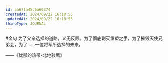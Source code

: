 ```yaml
---
id: aa67fa45c6a60374
createdAt: 2024/09/22 16:18:55
updatedAt: 2024/09/22 16:18:55
thinoType: JOURNAL
---
```

#金句 为了父亲选择的道路，义无反顾。为了彻底剿灭重塑之手，为了摧毁天使兄弟会，为了……一位将军所选择的未来。

——《忧郁的热带-北地骏鹰》